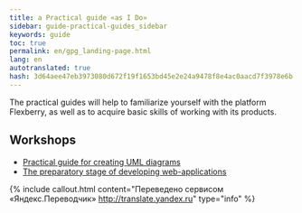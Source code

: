 ```yaml
--- 
title: a Practical guide «as I Do» 
sidebar: guide-practical-guides_sidebar 
keywords: guide 
toc: true 
permalink: en/gpg_landing-page.html 
lang: en 
autotranslated: true 
hash: 3d64aee47eb3973080d672f19f1653bd45e2e24a9478f8e4ac0aacd7f3978e6b 
--- 
```


The practical guides will help to familiarize yourself with the platform Flexberry, as well as to acquire basic skills of working with its products. 

## Workshops 

* [Practical guide for creating UML diagrams](gpg_practical-guides-uml.html) 
* [The preparatory stage of developing web-applications](gpg_preparatory-stage.html)


{% include callout.html content="Переведено сервисом «Яндекс.Переводчик» <http://translate.yandex.ru>" type="info" %}